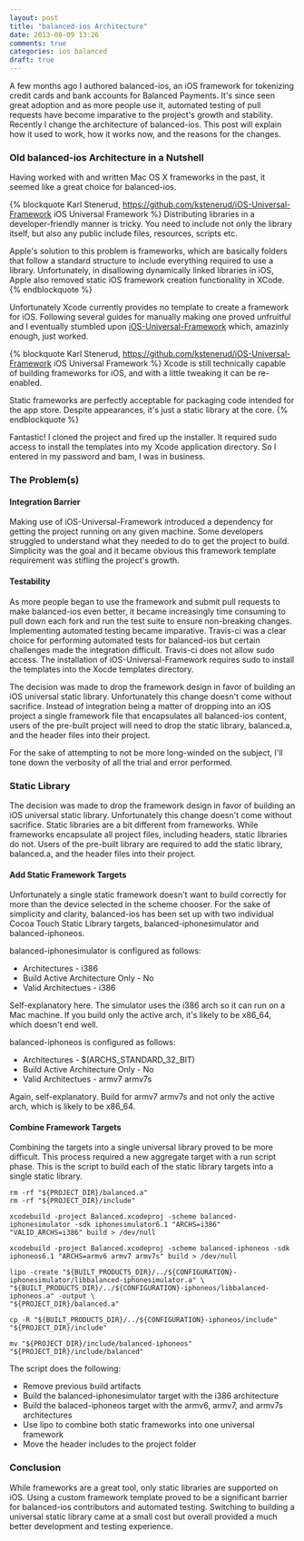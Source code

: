 ```yaml
---
layout: post
title: "balanced-ios Architecture"
date: 2013-08-09 13:26
comments: true
categories: ios balanced
draft: true
---
```


A few months ago I authored balanced-ios, an iOS framework for tokenizing credit cards and bank accounts for Balanced Payments. It's since seen great adoption and as more people use it, automated testing of pull requests have become imparative to the project's growth and stability. Recently I change the architecture of balanced-ios. This post will explain how it used to work, how it works now, and the reasons for the changes.

### Old balanced-ios Architecture in a Nutshell

Having worked with and written Mac OS X frameworks in the past, it seemed like a great choice for balanced-ios.

{% blockquote Karl Stenerud, https://github.com/kstenerud/iOS-Universal-Framework iOS Universal Framework %}
Distributing libraries in a developer-friendly manner is tricky. You need to include not only the library itself, but also any public include files, resources, scripts etc.

Apple's solution to this problem is frameworks, which are basically folders that follow a standard structure to include everything required to use a library. Unfortunately, in disallowing dynamically linked libraries in iOS, Apple also removed static iOS framework creation functionality in XCode.
{% endblockquote %}

Unfortunately Xcode currently provides no template to create a framework for iOS. Following several guides for manually making one proved unfruitful and I eventually stumbled upon [iOS-Universal-Framework](https://github.com/kstenerud/iOS-Universal-Framework) which, amazinly enough, just worked.

{% blockquote Karl Stenerud, https://github.com/kstenerud/iOS-Universal-Framework iOS Universal Framework %}
Xcode is still technically capable of building frameworks for iOS, and with a little tweaking it can be re-enabled.

Static frameworks are perfectly acceptable for packaging code intended for the app store. Despite appearances, it's just a static library at the core.
{% endblockquote %}

Fantastic! I cloned the project and fired up the installer. It required sudo access to install the templates into my Xcode application directory. So I entered in my password and bam, I was in business.


### The Problem(s)

#### Integration Barrier
Making use of iOS-Universal-Framework introduced a dependency for getting the project running on any given machine. Some developers struggled to understand what they needed to do to get the project to build. Simplicity was the goal and it became obvious this framework template requirement was stifling the project's growth.

#### Testability
As more people began to use the framework and submit pull requests to make balanced-ios even better, it became increasingly time consuming to pull down each fork and run the test suite to ensure non-breaking changes. Implementing automated testing became imparative. Travis-ci was a clear choice for performing automated tests for balanced-ios but certain challenges made the integration difficult. Travis-ci does not allow sudo access. The installation of iOS-Universal-Framework requires sudo to install the templates into the Xocde templates directory.

The decision was made to drop the framework design in favor of building an iOS universal static library. Unfortunately this change doesn't come without sacrifice. Instead of integration being a matter of dropping into an iOS project a single framework file that encapsulates all balanced-ios content, users of the pre-built project will need to drop the static library, balanced.a, and the header files into their project.

For the sake of attempting to not be more long-winded on the subject, I'll tone down the verbosity of all the trial and error performed.


### Static Library

The decision was made to drop the framework design in favor of building an iOS universal static library. Unfortunately this change doesn't come without sacrifice. Static libraries are a bit different from frameworks.  While frameworks encapsulate all project files, including headers, static libraries do not. Users of the pre-built library are required to add the static library, balanced.a, and the header files into their project.

#### Add Static Framework Targets

Unfortunately a single static framework doesn't want to build correctly for more than the device selected in the scheme chooser. For the sake of simplicity and clarity, balanced-ios has been set up with two individual Cocoa Touch Static Library targets, balanced-iphonesimulator and balanced-iphoneos.

balanced-iphonesimulator is configured as follows:

* Architectures - i386
* Build Active Architecture Only - No
* Valid Architectues - i386

Self-explanatory here. The simulator uses the i386 arch so it can run on a Mac machine. If you build only the active arch, it's likely to be x86_64, which doesn't end well.

balanced-iphoneos is configured as follows:

* Architectures - $(ARCHS_STANDARD_32_BIT)
* Build Active Architecture Only - No
* Valid Architectues - armv7 armv7s

Again, self-explanatory. Build for armv7 armv7s and not only the active arch, which is likely to be x86_64.

#### Combine Framework Targets

Combining the targets into a single universal library proved to be more difficult. This process required a new aggregate target with a run script phase. This is the script to build each of the static library targets into a single static library.

``` shell
rm -rf "${PROJECT_DIR}/balanced.a"
rm -rf "${PROJECT_DIR}/include"

xcodebuild -project Balanced.xcodeproj -scheme balanced-iphonesimulator -sdk iphonesimulator6.1 "ARCHS=i386" "VALID_ARCHS=i386" build > /dev/null

xcodebuild -project Balanced.xcodeproj -scheme balanced-iphoneos -sdk iphoneos6.1 "ARCHS=armv6 armv7 armv7s" build > /dev/null

lipo -create "${BUILT_PRODUCTS_DIR}/../${CONFIGURATION}-iphonesimulator/libbalanced-iphonesimulator.a" \
"${BUILT_PRODUCTS_DIR}/../${CONFIGURATION}-iphoneos/libbalanced-iphoneos.a" -output \
"${PROJECT_DIR}/balanced.a"

cp -R "${BUILT_PRODUCTS_DIR}/../${CONFIGURATION}-iphoneos/include" "${PROJECT_DIR}/include"

mv "${PROJECT_DIR}/include/balanced-iphoneos" "${PROJECT_DIR}/include/balanced"
```

The script does the following:

* <i class="icon-angle-right"></i> Remove previous build artifacts
* <i class="icon-angle-right"></i> Build the balanced-iphonesimulator target with the i386 architecture
* <i class="icon-angle-right"></i> Build the balaced-iphoneos target with the armv6, armv7, and armv7s architectures
* <i class="icon-angle-right"></i> Use lipo to combine both static frameworks into one universal framework
* <i class="icon-angle-right"></i> Move the header includes to the project folder


### Conclusion

While frameworks are a great tool, only static libraries are supported on iOS. Using a custom framework template proved to be a significant barrier for balanced-ios contributors and automated testing. Switching to building a universal static library came at a small cost but overall provided a much better development and testing experience.